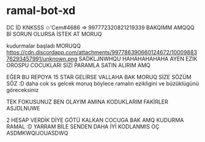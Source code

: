 # ramal-bot-xd



DC İD KNKSSS ✩'Cem#4686 => 997772320821219339 BAKQIMM AMQQQ Bİ SORUN OLURSA İSTEK AT MORUQ


kudurmalar başladı MORUQQ https://cdn.discordapp.com/attachments/997786390660124672/1000988376293457991/unknown.png SADKLJNWHQU HAHAHAHAHAHA AYEN EZİK OROSPU COCUKLARI SİZİ PARAMLA SATIN ALIRIM AMQ

EĞER BU REPOYA 15 STAR GELİRSE VALLAHA BAK MORUQ SİZE SÖZÜM SÖZ :D daha cok ss gelcek moruq böylece ramalın ezikligini ve büzüklügünü göreceksiniz

TEK FOKUSUNUZ BEN OLAYIM AMINA KODUKLARIM FAKİRLER ASJDLNUWE


2 HESAP VERDİK DİYE GÖTÜ KALKAN COCUGA BAK AMQ KUDURMA RAMAL :D YARRAM BİLE SENDEN DAHA İYİ KODLANMIS OÇ ASDMKWQIJOUASDWQ
